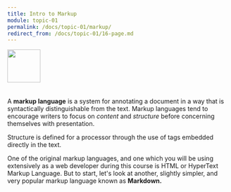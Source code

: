 ```yaml
---
title: Intro to Markup
module: topic-01
permalink: /docs/topic-01/markup/
redirect_from: /docs/topic-01/16-page.md
---
```


<img src="./../../../img/arrow-divider.svg" style="width: 75px; border: none; margin: 0px 0 20px 0" />

A **markup language** is a system for annotating a document in a way that is syntactically distinguishable from the text. Markup languages tend to encourage writers to focus on _content_ and _structure_ before concerning themselves with presentation.

Structure is defined for a processor through the use of tags embedded directly in the text.

One of the original markup languages, and one which you will be using extensively as a web developer during this course is HTML or HyperText Markup Language. But to start, let's look at another, slightly simpler, and very popular markup language known as **Markdown.**
